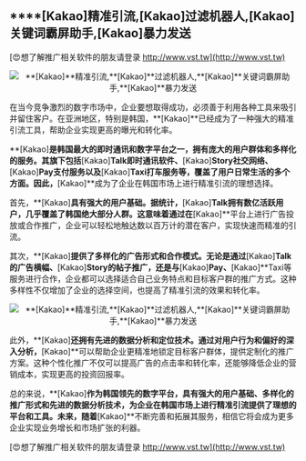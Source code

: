 ## ****[Kakao]**精准引流,**[Kakao]**过滤机器人,**[Kakao]**关键词霸屏助手,**[Kakao]**暴力发送**

[😍想了解推广相关软件的朋友请登录 http://www.vst.tw](http://www.vst.tw)

 <center><img src="https://vst.tw/MP4/tuiguang/png/4.png" alt="**[Kakao]**精准引流,**[Kakao]**过滤机器人,**[Kakao]**关键词霸屏助手,**[Kakao]**暴力发送"></center>

在当今竞争激烈的数字市场中，企业要想取得成功，必须善于利用各种工具来吸引并留住客户。在亚洲地区，特别是韩国，**[Kakao]**已经成为了一种强大的精准引流工具，帮助企业实现更高的曝光和转化率。

**[Kakao]**是韩国最大的即时通讯和数字平台之一，拥有庞大的用户群体和多样化的服务。其旗下包括**[Kakao]**Talk即时通讯软件、**[Kakao]**Story社交网络、**[Kakao]**Pay支付服务以及**[Kakao]**Taxi打车服务等，覆盖了用户日常生活的多个方面。因此，**[Kakao]**成为了企业在韩国市场上进行精准引流的理想选择。

首先，**[Kakao]**具有强大的用户基础。据统计，**[Kakao]**Talk拥有数亿活跃用户，几乎覆盖了韩国绝大部分人群。这意味着通过在**[Kakao]**平台上进行广告投放或合作推广，企业可以轻松地触达数以百万计的潜在客户，实现快速而精准的引流。

其次，**[Kakao]**提供了多样化的广告形式和合作模式。无论是通过**[Kakao]**Talk的广告横幅、**[Kakao]**Story的帖子推广，还是与**[Kakao]**Pay、**[Kakao]**Taxi等服务进行合作，企业都可以选择适合自己业务特点和目标客户群的推广方式。这种多样性不仅增加了企业的选择空间，也提高了精准引流的效果和转化率。

 <center><img src="https://vst.tw/MP4/tuiguang/png/8.png" alt="**[Kakao]**精准引流,**[Kakao]**过滤机器人,**[Kakao]**关键词霸屏助手,**[Kakao]**暴力发送"></center>

此外，**[Kakao]**还拥有先进的数据分析和定位技术。通过对用户行为和偏好的深入分析，**[Kakao]**可以帮助企业更精准地锁定目标客户群体，提供定制化的推广方案。这种个性化推广不仅可以提高广告的点击率和转化率，还能够降低企业的营销成本，实现更高的投资回报率。

总的来说，**[Kakao]**作为韩国领先的数字平台，具有强大的用户基础、多样化的推广形式和先进的数据分析技术，为企业在韩国市场上进行精准引流提供了理想的平台和工具。未来，随着**[Kakao]**不断完善和拓展其服务，相信它将会成为更多企业实现业务增长和市场扩张的利器。

[😍想了解推广相关软件的朋友请登录 http://www.vst.tw](http://www.vst.tw)



